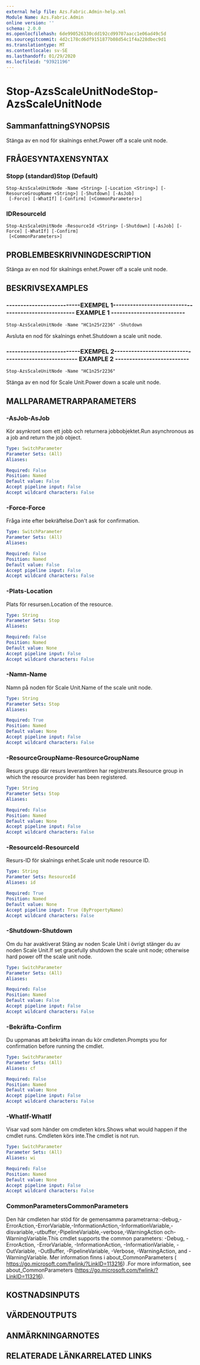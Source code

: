 ```yaml
---
external help file: Azs.Fabric.Admin-help.xml
Module Name: Azs.Fabric.Admin
online version: ''
schema: 2.0.0
ms.openlocfilehash: 6de990526330cdd192cd99707aacc1e06ad49c5d
ms.sourcegitcommit: 4d2c178cd6df9151877b08d54c1f4a228dbec9d1
ms.translationtype: MT
ms.contentlocale: sv-SE
ms.lasthandoff: 01/29/2020
ms.locfileid: "93921196"
---
```

# <span data-ttu-id="23782-101">Stop-AzsScaleUnitNode</span><span class="sxs-lookup"><span data-stu-id="23782-101">Stop-AzsScaleUnitNode</span></span>

## <span data-ttu-id="23782-102">Sammanfattning</span><span class="sxs-lookup"><span data-stu-id="23782-102">SYNOPSIS</span></span>
<span data-ttu-id="23782-103">Stänga av en nod för skalnings enhet.</span><span class="sxs-lookup"><span data-stu-id="23782-103">Power off a scale unit node.</span></span>

## <span data-ttu-id="23782-104">FRÅGESYNTAXEN</span><span class="sxs-lookup"><span data-stu-id="23782-104">SYNTAX</span></span>

### <span data-ttu-id="23782-105">Stopp (standard)</span><span class="sxs-lookup"><span data-stu-id="23782-105">Stop (Default)</span></span>
```
Stop-AzsScaleUnitNode -Name <String> [-Location <String>] [-ResourceGroupName <String>] [-Shutdown] [-AsJob]
 [-Force] [-WhatIf] [-Confirm] [<CommonParameters>]
```

### <span data-ttu-id="23782-106">ID</span><span class="sxs-lookup"><span data-stu-id="23782-106">ResourceId</span></span>
```
Stop-AzsScaleUnitNode -ResourceId <String> [-Shutdown] [-AsJob] [-Force] [-WhatIf] [-Confirm]
 [<CommonParameters>]
```

## <span data-ttu-id="23782-107">PROBLEMBESKRIVNING</span><span class="sxs-lookup"><span data-stu-id="23782-107">DESCRIPTION</span></span>
<span data-ttu-id="23782-108">Stänga av en nod för skalnings enhet.</span><span class="sxs-lookup"><span data-stu-id="23782-108">Power off a scale unit node.</span></span>

## <span data-ttu-id="23782-109">BESKRIVS</span><span class="sxs-lookup"><span data-stu-id="23782-109">EXAMPLES</span></span>

### <span data-ttu-id="23782-110">--------------------------EXEMPEL 1--------------------------</span><span class="sxs-lookup"><span data-stu-id="23782-110">-------------------------- EXAMPLE 1 --------------------------</span></span>
```
Stop-AzsScaleUnitNode -Name "HC1n25r2236" -Shutdown
```

<span data-ttu-id="23782-111">Avsluta en nod för skalnings enhet.</span><span class="sxs-lookup"><span data-stu-id="23782-111">Shutdown a scale unit node.</span></span>

### <span data-ttu-id="23782-112">--------------------------EXEMPEL 2--------------------------</span><span class="sxs-lookup"><span data-stu-id="23782-112">-------------------------- EXAMPLE 2 --------------------------</span></span>
```
Stop-AzsScaleUnitNode -Name "HC1n25r2236"
```

<span data-ttu-id="23782-113">Stänga av en nod för Scale Unit.</span><span class="sxs-lookup"><span data-stu-id="23782-113">Power down a scale unit node.</span></span>

## <span data-ttu-id="23782-114">MALLPARAMETRAR</span><span class="sxs-lookup"><span data-stu-id="23782-114">PARAMETERS</span></span>

### <span data-ttu-id="23782-115">-AsJob</span><span class="sxs-lookup"><span data-stu-id="23782-115">-AsJob</span></span>
<span data-ttu-id="23782-116">Kör asynkront som ett jobb och returnera jobbobjektet.</span><span class="sxs-lookup"><span data-stu-id="23782-116">Run asynchronous as a job and return the job object.</span></span>

```yaml
Type: SwitchParameter
Parameter Sets: (All)
Aliases: 

Required: False
Position: Named
Default value: False
Accept pipeline input: False
Accept wildcard characters: False
```

### <span data-ttu-id="23782-117">-Force</span><span class="sxs-lookup"><span data-stu-id="23782-117">-Force</span></span>
<span data-ttu-id="23782-118">Fråga inte efter bekräftelse.</span><span class="sxs-lookup"><span data-stu-id="23782-118">Don't ask for confirmation.</span></span>

```yaml
Type: SwitchParameter
Parameter Sets: (All)
Aliases: 

Required: False
Position: Named
Default value: False
Accept pipeline input: False
Accept wildcard characters: False
```

### <span data-ttu-id="23782-119">-Plats</span><span class="sxs-lookup"><span data-stu-id="23782-119">-Location</span></span>
<span data-ttu-id="23782-120">Plats för resursen.</span><span class="sxs-lookup"><span data-stu-id="23782-120">Location of the resource.</span></span>

```yaml
Type: String
Parameter Sets: Stop
Aliases: 

Required: False
Position: Named
Default value: None
Accept pipeline input: False
Accept wildcard characters: False
```

### <span data-ttu-id="23782-121">-Namn</span><span class="sxs-lookup"><span data-stu-id="23782-121">-Name</span></span>
<span data-ttu-id="23782-122">Namn på noden för Scale Unit.</span><span class="sxs-lookup"><span data-stu-id="23782-122">Name of the scale unit node.</span></span>

```yaml
Type: String
Parameter Sets: Stop
Aliases: 

Required: True
Position: Named
Default value: None
Accept pipeline input: False
Accept wildcard characters: False
```

### <span data-ttu-id="23782-123">-ResourceGroupName</span><span class="sxs-lookup"><span data-stu-id="23782-123">-ResourceGroupName</span></span>
<span data-ttu-id="23782-124">Resurs grupp där resurs leverantören har registrerats.</span><span class="sxs-lookup"><span data-stu-id="23782-124">Resource group in which the resource provider has been registered.</span></span>

```yaml
Type: String
Parameter Sets: Stop
Aliases: 

Required: False
Position: Named
Default value: None
Accept pipeline input: False
Accept wildcard characters: False
```

### <span data-ttu-id="23782-125">-ResourceId</span><span class="sxs-lookup"><span data-stu-id="23782-125">-ResourceId</span></span>
<span data-ttu-id="23782-126">Resurs-ID för skalnings enhet.</span><span class="sxs-lookup"><span data-stu-id="23782-126">Scale unit node resource ID.</span></span>

```yaml
Type: String
Parameter Sets: ResourceId
Aliases: id

Required: True
Position: Named
Default value: None
Accept pipeline input: True (ByPropertyName)
Accept wildcard characters: False
```

### <span data-ttu-id="23782-127">-Shutdown</span><span class="sxs-lookup"><span data-stu-id="23782-127">-Shutdown</span></span>
<span data-ttu-id="23782-128">Om du har avaktiverat Stäng av noden Scale Unit i övrigt stänger du av noden Scale Unit.</span><span class="sxs-lookup"><span data-stu-id="23782-128">If set gracefully shutdown the scale unit node; otherwise hard power off the scale unit node.</span></span>

```yaml
Type: SwitchParameter
Parameter Sets: (All)
Aliases: 

Required: False
Position: Named
Default value: False
Accept pipeline input: False
Accept wildcard characters: False
```

### <span data-ttu-id="23782-129">-Bekräfta</span><span class="sxs-lookup"><span data-stu-id="23782-129">-Confirm</span></span>
<span data-ttu-id="23782-130">Du uppmanas att bekräfta innan du kör cmdleten.</span><span class="sxs-lookup"><span data-stu-id="23782-130">Prompts you for confirmation before running the cmdlet.</span></span>

```yaml
Type: SwitchParameter
Parameter Sets: (All)
Aliases: cf

Required: False
Position: Named
Default value: None
Accept pipeline input: False
Accept wildcard characters: False
```

### <span data-ttu-id="23782-131">-WhatIf</span><span class="sxs-lookup"><span data-stu-id="23782-131">-WhatIf</span></span>
<span data-ttu-id="23782-132">Visar vad som händer om cmdleten körs.</span><span class="sxs-lookup"><span data-stu-id="23782-132">Shows what would happen if the cmdlet runs.</span></span>
<span data-ttu-id="23782-133">Cmdleten körs inte.</span><span class="sxs-lookup"><span data-stu-id="23782-133">The cmdlet is not run.</span></span>

```yaml
Type: SwitchParameter
Parameter Sets: (All)
Aliases: wi

Required: False
Position: Named
Default value: None
Accept pipeline input: False
Accept wildcard characters: False
```

### <span data-ttu-id="23782-134">CommonParameters</span><span class="sxs-lookup"><span data-stu-id="23782-134">CommonParameters</span></span>
<span data-ttu-id="23782-135">Den här cmdleten har stöd för de gemensamma parametrarna:-debug,-ErrorAction,-ErrorVariable,-InformationAction,-InformationVariable,-disvariable,-utbuffer,-PipelineVariable,-verbose,-WarningAction och-WarningVariable.</span><span class="sxs-lookup"><span data-stu-id="23782-135">This cmdlet supports the common parameters: -Debug, -ErrorAction, -ErrorVariable, -InformationAction, -InformationVariable, -OutVariable, -OutBuffer, -PipelineVariable, -Verbose, -WarningAction, and -WarningVariable.</span></span> <span data-ttu-id="23782-136">Mer information finns i about_CommonParameters ( https://go.microsoft.com/fwlink/?LinkID=113216) .</span><span class="sxs-lookup"><span data-stu-id="23782-136">For more information, see about_CommonParameters (https://go.microsoft.com/fwlink/?LinkID=113216).</span></span>

## <span data-ttu-id="23782-137">KOSTNADS</span><span class="sxs-lookup"><span data-stu-id="23782-137">INPUTS</span></span>

## <span data-ttu-id="23782-138">VÄRDEN</span><span class="sxs-lookup"><span data-stu-id="23782-138">OUTPUTS</span></span>

## <span data-ttu-id="23782-139">ANMÄRKNINGAR</span><span class="sxs-lookup"><span data-stu-id="23782-139">NOTES</span></span>

## <span data-ttu-id="23782-140">RELATERADE LÄNKAR</span><span class="sxs-lookup"><span data-stu-id="23782-140">RELATED LINKS</span></span>

